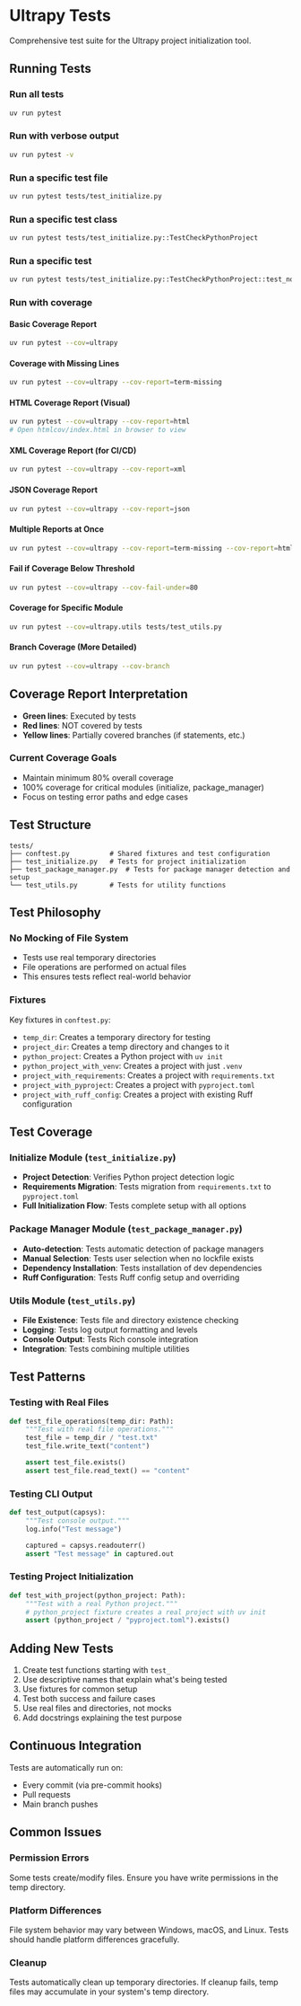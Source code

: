# Ultrapy Tests

Comprehensive test suite for the Ultrapy project initialization tool.

## Running Tests

### Run all tests
```bash
uv run pytest
```

### Run with verbose output
```bash
uv run pytest -v
```

### Run a specific test file
```bash
uv run pytest tests/test_initialize.py
```

### Run a specific test class
```bash
uv run pytest tests/test_initialize.py::TestCheckPythonProject
```

### Run a specific test
```bash
uv run pytest tests/test_initialize.py::TestCheckPythonProject::test_no_python_project
```

### Run with coverage

#### Basic Coverage Report
```bash
uv run pytest --cov=ultrapy
```

#### Coverage with Missing Lines
```bash
uv run pytest --cov=ultrapy --cov-report=term-missing
```

#### HTML Coverage Report (Visual)
```bash
uv run pytest --cov=ultrapy --cov-report=html
# Open htmlcov/index.html in browser to view
```

#### XML Coverage Report (for CI/CD)
```bash
uv run pytest --cov=ultrapy --cov-report=xml
```

#### JSON Coverage Report
```bash
uv run pytest --cov=ultrapy --cov-report=json
```

#### Multiple Reports at Once
```bash
uv run pytest --cov=ultrapy --cov-report=term-missing --cov-report=html
```

#### Fail if Coverage Below Threshold
```bash
uv run pytest --cov=ultrapy --cov-fail-under=80
```

#### Coverage for Specific Module
```bash
uv run pytest --cov=ultrapy.utils tests/test_utils.py
```

#### Branch Coverage (More Detailed)
```bash
uv run pytest --cov=ultrapy --cov-branch
```

## Coverage Report Interpretation

- **Green lines**: Executed by tests
- **Red lines**: NOT covered by tests
- **Yellow lines**: Partially covered branches (if statements, etc.)

### Current Coverage Goals
- Maintain minimum 80% overall coverage
- 100% coverage for critical modules (initialize, package_manager)
- Focus on testing error paths and edge cases

## Test Structure

```
tests/
├── conftest.py          # Shared fixtures and test configuration
├── test_initialize.py   # Tests for project initialization
├── test_package_manager.py  # Tests for package manager detection and setup
└── test_utils.py        # Tests for utility functions
```

## Test Philosophy

### No Mocking of File System
- Tests use real temporary directories
- File operations are performed on actual files
- This ensures tests reflect real-world behavior

### Fixtures

Key fixtures in `conftest.py`:

- `temp_dir`: Creates a temporary directory for testing
- `project_dir`: Creates a temp directory and changes to it
- `python_project`: Creates a Python project with `uv init`
- `python_project_with_venv`: Creates a project with just `.venv`
- `project_with_requirements`: Creates a project with `requirements.txt`
- `project_with_pyproject`: Creates a project with `pyproject.toml`
- `project_with_ruff_config`: Creates a project with existing Ruff configuration

## Test Coverage

### Initialize Module (`test_initialize.py`)
- **Project Detection**: Verifies Python project detection logic
- **Requirements Migration**: Tests migration from `requirements.txt` to `pyproject.toml`
- **Full Initialization Flow**: Tests complete setup with all options

### Package Manager Module (`test_package_manager.py`)
- **Auto-detection**: Tests automatic detection of package managers
- **Manual Selection**: Tests user selection when no lockfile exists
- **Dependency Installation**: Tests installation of dev dependencies
- **Ruff Configuration**: Tests Ruff config setup and overriding

### Utils Module (`test_utils.py`)
- **File Existence**: Tests file and directory existence checking
- **Logging**: Tests log output formatting and levels
- **Console Output**: Tests Rich console integration
- **Integration**: Tests combining multiple utilities

## Test Patterns

### Testing with Real Files
```python
def test_file_operations(temp_dir: Path):
    """Test with real file operations."""
    test_file = temp_dir / "test.txt"
    test_file.write_text("content")

    assert test_file.exists()
    assert test_file.read_text() == "content"
```

### Testing CLI Output
```python
def test_output(capsys):
    """Test console output."""
    log.info("Test message")

    captured = capsys.readouterr()
    assert "Test message" in captured.out
```

### Testing Project Initialization
```python
def test_with_project(python_project: Path):
    """Test with a real Python project."""
    # python_project fixture creates a real project with uv init
    assert (python_project / "pyproject.toml").exists()
```

## Adding New Tests

1. Create test functions starting with `test_`
2. Use descriptive names that explain what's being tested
3. Use fixtures for common setup
4. Test both success and failure cases
5. Use real files and directories, not mocks
6. Add docstrings explaining the test purpose

## Continuous Integration

Tests are automatically run on:
- Every commit (via pre-commit hooks)
- Pull requests
- Main branch pushes

## Common Issues

### Permission Errors
Some tests create/modify files. Ensure you have write permissions in the temp directory.

### Platform Differences
File system behavior may vary between Windows, macOS, and Linux. Tests should handle platform differences gracefully.

### Cleanup
Tests automatically clean up temporary directories. If cleanup fails, temp files may accumulate in your system's temp directory.
